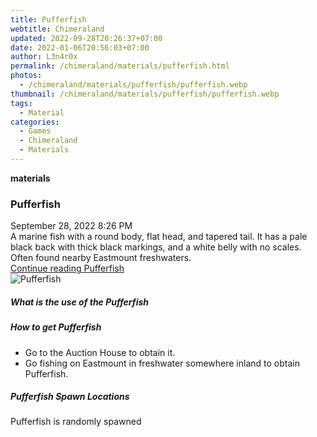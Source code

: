 ```yaml
---
title: Pufferfish
webtitle: Chimeraland
updated: 2022-09-28T20:26:37+07:00
date: 2022-01-06T20:56:03+07:00
author: L3n4r0x
permalink: /chimeraland/materials/pufferfish.html
photos:
  - /chimeraland/materials/pufferfish/pufferfish.webp
thumbnail: /chimeraland/materials/pufferfish/pufferfish.webp
tags:
  - Material
categories:
  - Games
  - Chimeraland
  - Materials
---
```


<section id="bootstrap-wrapper">
  <link
    rel="stylesheet"
    href="https://cdn.statically.io/gh/dimaslanjaka/Web-Manajemen/40ac3225/css/bootstrap-4.5-wrapper.css"
  />
  <div
    class="row g-0 border rounded overflow-hidden flex-md-row mb-4 shadow-sm position-relative"
  >
    <div class="col p-4 d-flex flex-column position-static">
      <strong class="d-inline-block mb-2 text-success">materials</strong>
      <h3 class="mb-0">Pufferfish</h3>
      <div class="mb-1 text-muted">September 28, 2022 8:26 PM</div>
      <div class="mb-2 border p-1">
        A marine fish with a round body, flat head, and tapered tail. It has a
        pale black back with thick black markings, and a white belly with no
        scales. Often found nearby Eastmount freshwaters.
      </div>
      <a href="#" class="stretched-link d-none">Continue reading Pufferfish</a>
    </div>
    <div class="col-auto d-none d-lg-block">
      <img
        src="/chimeraland/materials/pufferfish/pufferfish.webp"
        alt="Pufferfish"
      />
    </div>
  </div>
  <div class="row">
    <div class="col-lg-6 col-12 mb-2">
      <div class="card">
        <div class="card-body">
          <h5 class="card-title">What is the use of the Pufferfish</h5>
          <div class="card-text"><ul></ul></div>
        </div>
      </div>
    </div>
    <div class="col-lg-6 col-12 mb-2">
      <div class="card">
        <div class="card-body">
          <h5 class="card-title">How to get Pufferfish</h5>
          <div class="card-text">
            <ul>
              <li>Go to the Auction House to obtain it.</li>
              <li>
                Go fishing on Eastmount in freshwater somewhere inland to obtain
                Pufferfish.
              </li>
            </ul>
          </div>
        </div>
      </div>
    </div>
    <div class="col-12 mb-2">
      <h5>Pufferfish Spawn Locations</h5>
      <p>Pufferfish is randomly spawned</p>
    </div>
  </div>
</section>